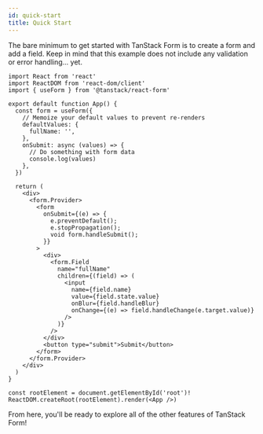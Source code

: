 ```yaml
---
id: quick-start
title: Quick Start
---
```


The bare minimum to get started with TanStack Form is to create a form and add a field. Keep in mind that this example does not include any validation or error handling... yet.

```tsx
import React from 'react'
import ReactDOM from 'react-dom/client'
import { useForm } from '@tanstack/react-form'

export default function App() {
  const form = useForm({
    // Memoize your default values to prevent re-renders
    defaultValues: {
      fullName: '',
    },
    onSubmit: async (values) => {
      // Do something with form data
      console.log(values)
    },
  })

  return (
    <div>
      <form.Provider>
        <form
          onSubmit={(e) => {
            e.preventDefault();
            e.stopPropagation();
            void form.handleSubmit();
          }}
        >
          <div>
            <form.Field
              name="fullName"
              children={(field) => (
                <input
                  name={field.name}
                  value={field.state.value}
                  onBlur={field.handleBlur}
                  onChange={(e) => field.handleChange(e.target.value)}
                />
              )}
            />
          </div>
          <button type="submit">Submit</button>
        </form>
      </form.Provider>
    </div>
  )
}

const rootElement = document.getElementById('root')!
ReactDOM.createRoot(rootElement).render(<App />)
```

From here, you'll be ready to explore all of the other features of TanStack Form!
